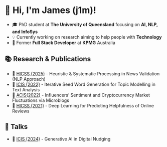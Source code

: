 # 👋 Hi, I'm James (j1m)!
- 🎓 PhD student at **The University of Queensland** focusing on **AI, NLP, and InfoSys**
- 💡 Currently working on research aiming to help people with **Technology**
- 💼 Former **Full Stack Developer** at **KPMG** Australia

## 📚 Research & Publications

- 📄 [HICSS (2025)](https://example.com) - Heuristic & Systematic Processing in News Validation (NLP Approach)
- 📄 [ICIS (2022)](https://aisel.aisnet.org/icis2022/online_reviews/online_reviews/6/) - Iterative Seed Word Generation for Topic Modelling in Text Analysis
- 📄 [ACIS(2022)](https://aisel.aisnet.org/acis2022/61/) - Influencers’ Sentiment and Cryptocurrency Market Fluctuations via Microblogs
- 📄 [HICSS (2021)](https://scholarspace.manoa.hawaii.edu/items/e4cf2962-9958-436d-b15c-0abe0a163b19) - Deep Learning for Predicting Helpfulness of Online Reviews

## 💬 Talks

- 📄 [ICIS (2024)](https://aisel.aisnet.org/treos_icis2024/38/) - Generative AI in Digital Nudging
